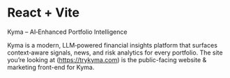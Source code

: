# React + Vite

Kyma – AI‑Enhanced Portfolio Intelligence

Kyma is a modern, LLM‑powered financial insights platform that surfaces context‑aware signals, news, and risk analytics for every portfolio.  The site you’re looking at (https://trykyma.com) is the public-facing  website & marketing front-end for Kyma.
